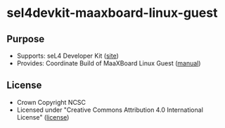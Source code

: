 # sel4devkit-maaxboard-linux-guest

## Purpose

* Supports: seL4 Developer Kit ([site](https://sel4devkit.github.io/))
* Provides: Coordinate Build of MaaXBoard Linux Guest
  ([manual](./doc/MANUAL.md))

## License
* Crown Copyright NCSC
* Licensed under "Creative Commons Attribution 4.0 International License"
  ([license](http://creativecommons.org/licenses/by/4.0/))
